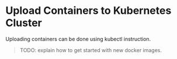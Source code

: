 # Upload Containers to Kubernetes Cluster

Uploading containers can be done using kubectl instruction.

> TODO: explain how to get started with new docker images.
